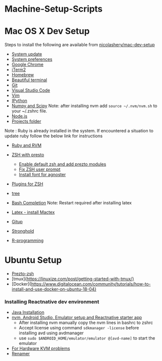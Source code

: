 # Machine-Setup-Scripts

# Mac OS X Dev Setup

Steps to install the following are available from [nicolashery/mac-dev-setup](https://github.com/nicolashery/mac-dev-setup)

- [System update](https://github.com/nicolashery/mac-dev-setup#system-update)
- [System preferences](https://github.com/nicolashery/mac-dev-setup#system-preferences)
- [Google Chrome](https://github.com/nicolashery/mac-dev-setup#google-chrome)
- [iTerm2](https://github.com/nicolashery/mac-dev-setup#iterm2)
- [Homebrew](https://github.com/nicolashery/mac-dev-setup#homebrew)
- [Beautiful terminal](https://github.com/nicolashery/mac-dev-setup#beautiful-terminal)
- [Git](https://github.com/nicolashery/mac-dev-setup#git)
- [Visual Studio Code](https://github.com/nicolashery/mac-dev-setup#visual-studio-code)
- [Vim](https://github.com/nicolashery/mac-dev-setup#vim)
- [IPython](https://github.com/nicolashery/mac-dev-setup#ipython)
- [Numpy and Scipy](https://github.com/nicolashery/mac-dev-setup#numpy-and-scipy)
Note: after installing nvm add ```source ~/.nvm/nvm.sh``` to your ~/.zshrc file.
- [Node.js](https://github.com/nicolashery/mac-dev-setup#nodejs)
- [Projects folder](https://github.com/nicolashery/mac-dev-setup#projects-folder)

Note : Ruby is already installed in the system. If encountered a situation to update ruby follow the below link for instructions
- [Ruby and RVM](https://github.com/nicolashery/mac-dev-setup#ruby-and-rvm)


- [ZSH with presto](https://sourabhbajaj.com/mac-setup/iTerm/zsh.html)
   - [Enable default zsh and add prezto modules](https://realjenius.com/2017/08/28/prezto/)
   - [Fix ZSH user prompt](https://github.com/agnoster/agnoster-zsh-theme/issues/39#issuecomment-307338817)
  - [Install font for agnoster](https://medium.freecodecamp.org/jazz-up-your-zsh-terminal-in-seven-steps-a-visual-guide-e81a8fd59a38)
- [Plugins for ZSH](https://medium.freecodecamp.org/jazz-up-your-zsh-terminal-in-seven-steps-a-visual-guide-e81a8fd59a38)
- [tree](https://sourabhbajaj.com/mac-setup/iTerm/tree.html)
- [Bash Completion](https://sourabhbajaj.com/mac-setup/BashCompletion/)
Note: Restart required after installing latex
- [Latex - install Mactex](https://sourabhbajaj.com/mac-setup/LaTeX/)
- [Gitup](https://gitup.co/)
<!-- TODO: waiting for mojave updata -->
- [Stronghold](https://github.com/alichtman/stronghold)


- [R-programming](https://ftp.osuosl.org/pub/cran/)

# Ubuntu Setup

 - [Prezto-zsh](https://wikimatze.de/better-zsh-with-prezto/)
 - [tmux]{https://linuxize.com/post/getting-started-with-tmux/}
 - [Docker]{https://www.digitalocean.com/community/tutorials/how-to-install-and-use-docker-on-ubuntu-18-04}
 ### Installing Reactnative dev environment
 - [Java Installation](https://medium.com/@aashimad1/install-android-studio-in-ubuntu-b8aed675849f)
 - [nvm, Android Studio, Emulator setup and Reactnative starter app](https://medium.com/@dooboolab/running-react-native-app-in-ubuntu-18-04-7d1db4ac7518)
    - After installing nvm manually copy the nvm lines in bashrc to zshrc
    - Accept license using command ```sdkmanager -license``` before installing avd using avdmanager
    - use ```sudo $ANDROID_HOME/emulator/emulator @[avd-name]``` to start the emulator
 - [For Hardware KVM problems](https://askubuntu.com/questions/564910/kvm-is-not-installed-on-this-machine-dev-kvm-is-missing)
 - [Renamer](https://www.ostechnix.com/how-to-rename-multiple-files-at-once-in-linux/)
